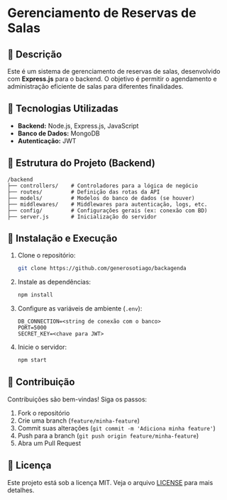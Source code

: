 # Gerenciamento de Reservas de Salas
## 📌 Descrição
Este é um sistema de gerenciamento de reservas de salas, desenvolvido com **Express.js** para o backend. O objetivo é permitir o agendamento e administração eficiente de salas para diferentes finalidades.



## 🚀 Tecnologias Utilizadas
- **Backend:** Node.js, Express.js, JavaScript
- **Banco de Dados:** MongoDB
- **Autenticação:** JWT

## 📁 Estrutura do Projeto (Backend)
```
/backend
├── controllers/    # Controladores para a lógica de negócio
├── routes/         # Definição das rotas da API
├── models/         # Modelos do banco de dados (se houver)
├── middlewares/    # Middlewares para autenticação, logs, etc.
├── config/         # Configurações gerais (ex: conexão com BD)
├── server.js       # Inicialização do servidor
```
## 📌 Instalação e Execução
1. Clone o repositório:
   ```bash
   git clone https://github.com/generosotiago/backagenda
   ```

2. Instale as dependências:
   ```bash
   npm install
   ```

3. Configure as variáveis de ambiente (`.env`):
   ```
   DB_CONNECTION=<string de conexão com o banco>
   PORT=5000
   SECRET_KEY=<chave para JWT>
   ```

4. Inicie o servidor:
   ```bash
   npm start
   ```

## 📌 Contribuição
Contribuições são bem-vindas! Siga os passos:
1. Fork o repositório
2. Crie uma branch (`feature/minha-feature`)
3. Commit suas alterações (`git commit -m 'Adiciona minha feature'`)
4. Push para a branch (`git push origin feature/minha-feature`)
5. Abra um Pull Request

## 📜 Licença
Este projeto está sob a licença MIT. Veja o arquivo [LICENSE](LICENSE) para mais detalhes.


